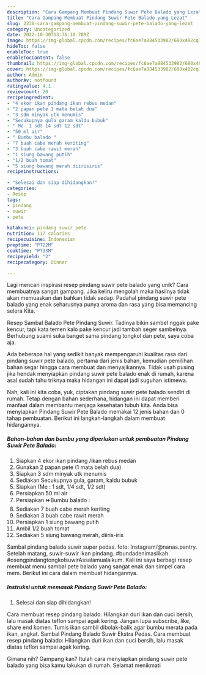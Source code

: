```yaml
---
description: "Cara Gampang Membuat Pindang Suwir Pete Balado yang Lezat"
title: "Cara Gampang Membuat Pindang Suwir Pete Balado yang Lezat"
slug: 2230-cara-gampang-membuat-pindang-suwir-pete-balado-yang-lezat
category: Uncategorized
date: 2022-10-30T13:36:10.789Z
image: https://img-global.cpcdn.com/recipes/fc6ae7a884533982/680x482cq70/pindang-suwir-pete-balado-foto-resep-utama.jpg
hideToc: false
enableToc: true
enableTocContent: false
thumbnail: https://img-global.cpcdn.com/recipes/fc6ae7a884533982/680x482cq70/pindang-suwir-pete-balado-foto-resep-utama.jpg
cover: https://img-global.cpcdn.com/recipes/fc6ae7a884533982/680x482cq70/pindang-suwir-pete-balado-foto-resep-utama.jpg
author: Admin
authorAv: notfound
ratingvalue: 4.1
reviewcount: 20
recipeingredient:
- "4 ekor ikan pindang ikan rebus medan"
- "2 papan pete 1 mata belah dua"
- "3 sdm minyak utk menumis"
- "Secukupnya gula garam kaldu bubuk"
- " Me  1 sdt 14 sdt 12 sdt"
- "50 ml air"
- " Bumbu balado "
- "7 buah cabe merah keriting"
- "3 buah cabe rawit merah"
- "1 siung bawang putih"
- "1/2 buah tomat"
- "5 siung bawang merah diirisiris"
recipeinstructions:

- "Selesai dan siap dihidangkan!"
categories:
- Resep
tags:
- pindang
- suwir
- pete

katakunci: pindang suwir pete 
nutrition: 117 calories
recipecuisine: Indonesian
preptime: "PT22M"
cooktime: "PT33M"
recipeyield: "2"
recipecategory: Dinner

---
```





Lagi mencari inspirasi resep pindang suwir pete balado yang unik? Cara membuatnya sangat gampang. Jika keliru mengolah maka hasilnya tidak akan memuaskan dan bahkan tidak sedap. Padahal pindang suwir pete balado yang enak seharusnya punya aroma dan rasa yang bisa memancing selera Kita.





Resep Sambal Balado Pete Pindang Suwir. Tadinya bikin sambel nggak pake kencur, tapi kata temen kalo pake kencur jadi tambah seger sambelnya. Berhubung suami suka banget sama pindang tongkol dan pete, saya coba aja.

Ada beberapa hal yang sedikit banyak mempengaruhi kualitas rasa dari pindang suwir pete balado, pertama dari jenis bahan, kemudian pemilihan bahan segar hingga cara membuat dan menyajikannya. Tidak usah pusing jika hendak menyiapkan pindang suwir pete balado enak di rumah, karena asal sudah tahu triknya maka hidangan ini dapat jadi suguhan istimewa.






Nah, kali ini kita coba, yuk, ciptakan pindang suwir pete balado sendiri di rumah. Tetap dengan bahan sederhana, hidangan ini dapat memberi manfaat dalam membantu menjaga kesehatan tubuh kita. Anda bisa menyiapkan Pindang Suwir Pete Balado memakai 12 jenis bahan dan 0 tahap pembuatan. Berikut ini langkah-langkah dalam membuat hidangannya.

<!--inarticleads1-->

##### Bahan-bahan dan bumbu yang diperlukan untuk pembuatan Pindang Suwir Pete Balado:

1. Siapkan 4 ekor ikan pindang /ikan rebus medan
1. Gunakan 2 papan pete (1 mata belah dua)
1. Siapkan 3 sdm minyak utk menumis
1. Sediakan Secukupnya gula, garam, kaldu bubuk
1. Siapkan  (Me : 1 sdt, 1/4 sdt, 1/2 sdt)
1. Persiapkan 50 ml air
1. Persiapkan  ⏩Bumbu balado :
1. Sediakan 7 buah cabe merah keriting
1. Sediakan 3 buah cabe rawit merah
1. Persiapkan 1 siung bawang putih
1. Ambil 1/2 buah tomat
1. Sediakan 5 siung bawang merah, diiris-iris


Sambal pindang balado suwir super pedas. foto: Instagram/@nanas.pantry. Setelah matang, suwir-suwir ikan pindang. #bundadenimaslikah #osengpindangtongkolsuwirAssalamualaikum. Kali ini saya berbagi resep membuat menu sambal pete balado yang sangat enak dan simpel cara mem. Berikut ini cara dalam membuat hidangannya. 

<!--inarticleads2-->

##### Instruksi untuk memasak Pindang Suwir Pete Balado:


1. Selesai dan siap dihidangkan!

Cara membuat resep pindang balado: Hilangkan duri ikan dan cuci bersih, lalu masak diatas teflon sampai agak kering. Jangan lupa subscribe, like, share end komen. Tumis ikan sambil dibolak-balik agar bumbu merata pada ikan, angkat. Sambal Pindang Balado Suwir Ekstra Pedas. Cara membuat resep pindang balado: Hilangkan duri ikan dan cuci bersih, lalu masak diatas teflon sampai agak kering. 

Gimana nih? Gampang kan? Itulah cara menyiapkan pindang suwir pete balado yang bisa kamu lakukan di rumah. Selamat menikmati
